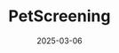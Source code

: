 ---  
layout: startup_page  
title: "PetScreening"  
id: "petscreening.com"  
permalink: "/petscreeningpetscreening.com03062025/"  
website: "https://www.petscreening.com/"  
funding_round: "Series B"  
funding_amount: "$80M"  
investors: "Volition Capital, Guidepost Growth Equity"  
about: "PetScreening offers a pet policy management software for the rental housing industry, helping property owners manage residents' pets and assistance animals. Their platform standardizes risk assessment and streamlines assistance animal accommodation requests. The company's platform also provides opportunities for pet-related revenue generation and has expanded its offerings to include pet-related tools like FidoAlert and TabbyAlert."  
markets: "Real Estate, Software"  
hq: "Mooresville, North Carolina, United States"  
founded_year: "2017"  
linkedin: "https://www.linkedin.com/company/petscreening"  
twitter: "https://twitter.com/petscreening"  
instagram: ""  
facebook: "https://www.facebook.com/pg/PetScreening"  
crunchbase: "https://www.crunchbase.com/organization/pet-screening"  
pitchbook: "https://pitchbook.com/profiles/company/264996-46"  

date_display: "06-Mar-2025"  
date: "2025-03-06"

# SEO Optimization  
meta_title: "PetScreening - Series B Funding ($80M)"  
meta_description: "PetScreening, PetScreening offers a pet policy management software for the rental housing industry, helping property owners manage residents' pets and assistance an..."  
meta_keywords: "PetScreening, Real Estate, Software, Series B funding"  
canonical_url: "https://startup.projectstartups.com/petscreeningpetscreening.com03062025/"  
---